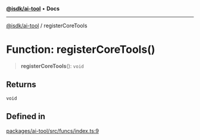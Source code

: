 [**@isdk/ai-tool**](../README.md) • **Docs**

***

[@isdk/ai-tool](../globals.md) / registerCoreTools

# Function: registerCoreTools()

> **registerCoreTools**(): `void`

## Returns

`void`

## Defined in

[packages/ai-tool/src/funcs/index.ts:9](https://github.com/isdk/ai-tool.js/blob/5f9f0083c734722103ff5468e424b48c212a55f0/src/funcs/index.ts#L9)
